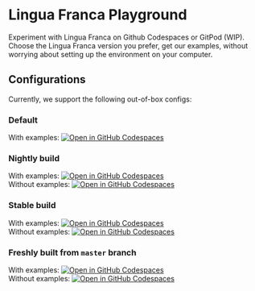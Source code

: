 # Lingua Franca Playground
Experiment with Lingua Franca on Github Codespaces or GitPod (WIP). Choose the Lingua Franca version you prefer, get our examples, without worrying about setting up the environment on your computer.

## Configurations
Currently, we support the following out-of-box configs:  

### Default
With examples: [![Open in GitHub Codespaces](https://github.com/codespaces/badge.svg)](https://github.com/codespaces/new?hide_repo_select=true&repo=569082724&ref=main)  

### Nightly build

With examples: [![Open in GitHub Codespaces](https://github.com/codespaces/badge.svg)](https://github.com/codespaces/new?hide_repo_select=true&repo=569082724&ref=main&devcontainer_path=.devcontainer%2Fnightly-noexample%2Fdevcontainer.json)  
Without examples: [![Open in GitHub Codespaces](https://github.com/codespaces/badge.svg)](https://github.com/codespaces/new?hide_repo_select=true&repo=569082724&ref=main&devcontainer_path=.devcontainer%2Fnightly%2Fdevcontainer.json)

### Stable build
With examples: [![Open in GitHub Codespaces](https://github.com/codespaces/badge.svg)](https://github.com/codespaces/new?hide_repo_select=true&repo=569082724&ref=main&devcontainer_path=.devcontainer%2Fstable-noexample%2Fdevcontainer.json)  
Without examples: [![Open in GitHub Codespaces](https://github.com/codespaces/badge.svg)](https://github.com/codespaces/new?hide_repo_select=true&repo=569082724&ref=main&devcontainer_path=.devcontainer%2Fstable%2Fdevcontainer.json)

### Freshly built from `master` branch
With examples: [![Open in GitHub Codespaces](https://github.com/codespaces/badge.svg)](https://github.com/codespaces/new?hide_repo_select=true&repo=569082724&ref=main&devcontainer_path=.devcontainer%2Fdev-noexample%2Fdevcontainer.json)  
Without examples: [![Open in GitHub Codespaces](https://github.com/codespaces/badge.svg)](https://github.com/codespaces/new?hide_repo_select=true&repo=569082724&ref=main&devcontainer_path=.devcontainer%2Fdev%2Fdevcontainer.json)